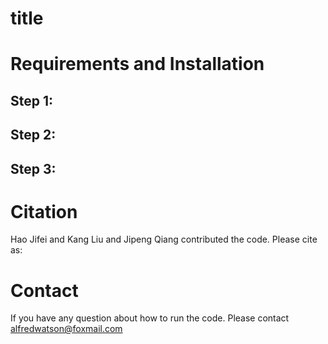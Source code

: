 # title


# Requirements and Installation

## Step 1: 

## Step 2: 

## Step 3:
 
# Citation
Hao Jifei and Kang Liu and Jipeng Qiang contributed the code. 
Please cite as:

    
# Contact 
If you have any question about how to run the code. Please contact alfredwatson@foxmail.com
